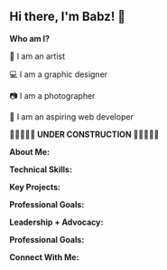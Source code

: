 ## Hi there, I'm Babz! 🍒

<p><b>Who am I?</b></p>
<p>🎨 I am an artist</p>
<p>💻 I am a graphic designer</p>
<p>📷 I am a photographer</p>
<p>🔗 I am an aspiring web developer</p>

<p><b> 🚧🛑🚧🛑🚧 UNDER CONSTRUCTION 🚧🛑🚧🛑🚧 </b></p>
<p><b>About Me:</b></p>
<p><b>Technical Skills:</b></p>
<p><b>Key Projects:</b></p>
<p><b>Professional Goals:</b></p>
<p><b>Leadership + Advocacy:</b></p>
<p><b>Professional Goals:</b></p>
<p><b>Connect With Me:</b></p>

<!--
**Babz-G/Babz-G** is a ✨ _special_ ✨ repository because its `README.md` (this file) appears on your GitHub profile.

Here are some ideas to get you started:

- 🔭 I’m currently working on ...
- 🌱 I’m currently learning ...
- 👯 I’m looking to collaborate on ...
- 🤔 I’m looking for help with ...
- 💬 Ask me about ...
- 📫 How to reach me: ...
- 😄 Pronouns: ...
- ⚡ Fun fact: ...
-->
